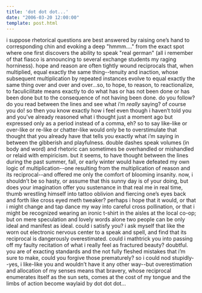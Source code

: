 ```yaml
---
title: 'dot dot dot...'
date: "2006-03-20 12:00:00"
template: post.html
---
```


i suppose rhetorical questions are best answered by raising one’s hand to corresponding chin and evoking a deep "hmmm...." from the exact spot where one first discovers the ability to speak "real german" (all i remember of that fiasco is announcing to several exchange students my raging horniness). hope and reason are often tightly wound reciprocals that, when multiplied, equal exactly the same thing--tenuity and inaction, whose subsequent multiplication by repeated instances evolve to equal exactly the same thing over and over and over...so, to hope, to reason, to reactionalize, to faculicilitate means exactly to do what has or has not been done or has been done but to the consequence of not having been done. do you follow? do you read between the lines and see what i’m *really* saying? of course you do! so then you know exactly how i feel even though i haven’t told you and you’ve already reasoned what i thought just a moment ago but expressed only as a period instead of a comma, eh? so to say like-like or over-like or re-like or chatter-like would only be to overstimulate that thought that you already have that tells you exactly what i’m saying in between the gibberish and playfulness. double dashes speak volumes (in body and word) and rhetoric can sometimes be overhandled or mishandled or relaid with empiricism. but it seems, to have thought between the lines during the past summer, fall, or early winter would have defeated my own logic of multiplication--one resulting from the multiplication of reason and its reciprocal--and offered me only the comfort of blooming insanity. now, i shouldn’t be so hasty, or assume that this sunny day is of your doing, but does your imagination offer you sustenance in that real me in real time, thumb wrestling himself into tattoo oblivion and fiercing one’s eyes back and forth like cross eyed meth tweaker? perhaps i hope that it would, or that i might change and tap dance my way into careful cross pollination, or that i might be recognized wearing an ironic t-shirt in the aisles at the local co-op; but on mere speculation and lovely words alone two people can be only ideal and manifest as ideal. could i satisfy you? i ask myself that like the worn out electronic nervous center to a speak and spell, and find that its reciprocal is dangerously overestimated. could i mathtrick you into passing off my faulty recitation of what i really feel as fractured beauty? doubtful. you are of exacting standards and the not fully fleshed mistakes that i’m sure to make, could you forgive those prematurely? so i could nod stupidly--yes, i like-like you and wouldn’t have it any other way--but overestimation and allocation of my senses means that bravery, whose reciprocal enumerates itself as the sun sets, comes at the cost of my tongue and the limbs of action become waylaid by dot dot dot...